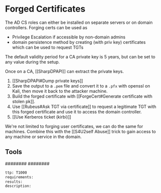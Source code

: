 # Forged Certificates
The AD CS roles can either be installed on separate servers or on domain controllers. 
Forging certs can be used as
* Privilege Escalation if accessible by non-domain admins
* domain persistence method by creating (with priv key) certificates which can be used to request TGTs

The default validity period for a CA private key is 5 years, but can be set to any value during the setup.

Once on a CA, [[SharpDPAPI]] can extract the private keys.

1. [[SharpDPAPI#Dump private keys]]
2. Save the output to a `.pem` file and convert it to a `.pfx` with openssl on Kali, then move it back to the attacker machine.
3. Build the forged certificate with [[ForgeCert#Generate certificate with stolen pk]].
4. Use [[Rubeus#Ask TGT via certificate]] to request a legitimate TGT with this forged certificate and use it to access the domain controller.
5. [[Use Kerberos ticket (kirbi)]]

We're not limited to forging user certificates, we can do the same for machines. Combine this with the [[S4U2self Abuse]] trick to gain access to any machine or service in the domain.

## Tools
########
########


```meta
ttp: T1000
requirements:
results: 
description: 
```